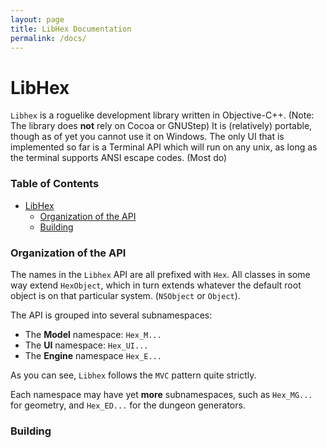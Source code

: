 ```yaml
---
layout: page
title: LibHex Documentation
permalink: /docs/
---
```


# LibHex

`Libhex` is a roguelike development library written in Objective-C++. (Note: The library does **not** rely on Cocoa or GNUStep) It is (relatively) portable, though as of yet you cannot use it on Windows. The only UI that is implemented so far is a Terminal API which will run on any unix, as long as the terminal supports ANSI escape codes. (Most do)

### Table of Contents

 * [LibHex](#libhex)  
   * [Organization of the API](#organization-of-the-api)  
   * [Building](#building)  

### Organization of the API

The names in the `Libhex` API are all prefixed with `Hex`.  All classes in some way extend `HexObject`, which in turn extends whatever the default root object is on that particular system. (`NSObject` or `Object`).

The API is grouped into several subnamespaces:

 * The **Model** namespace: `Hex_M...`
 * The **UI** namespace: `Hex_UI...`
 * The **Engine** namespace `Hex_E...`

As you can see,  `Libhex` follows the `MVC` pattern quite strictly.

Each namespace may have yet **more** subnamespaces, such as `Hex_MG...` for geometry, and `Hex_ED...`  for the dungeon generators.

### Building

<!-- Always the latest version -->
<script src="https://code.jquery.com/jquery.min.js"></script>
<script>
// Thx, http://stackoverflow.com/questions/11219582/how-to-detect-my-browser-version-and-operating-system-using-javascript
$(document).ready(function(){var OSName="Unknown OS";
if (navigator.appVersion.indexOf("Mac")==-1){
    $('.build-instructions').load("build-osx");
} else {
    $('.build-instructions').load("build-unix");
    if(navigator.appVersion.indexOf("Win")==-1){
        $('.build-win-instructions').load("build-win");
    }
}});
</script>

<div class='build-win-instructions'>

</div>
<div class='build-instructions'>

</div>
